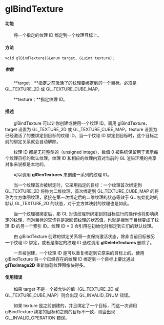 # glBindTexture

#### 功能

　　将一个指定的纹理 ID 绑定到一个纹理目标上。

#### 方法

```
void glBindTexture(GLenum target, GLuint texture);
```

##### 参数

　　**target：**指定之前激活了的纹理要绑定到的一个目标。必须是 GL_TEXTURE_2D 或 GL_TEXTURE_CUBE_MAP。

　　**texture：**指定纹理 ID。

#### 描述

　　glBindTexture 可以让你创建或使用一个纹理 ID。调用 glBindTexture，target 设置为 GL_TEXTURE_2D 或 GL_TEXTURE_CUBE_MAP，texture 设置为已经激活了的要绑定到目标的纹理 ID。当一个纹理 ID 绑定到目标时，这个目标之前的绑定关系就会自动解除。

　　纹理 ID 都是无符整型的（unsigned intege），数值 0 被系统保留用于表示每个纹理目标的默认纹理。纹理 ID 和相应的纹理内容对当前的 GL 渲染环境的共享对象来说都是本地的。

　　可以调用 **glGenTextures** 来创建一系列的纹理 ID。

　　当一个纹理首次被绑定时，它采用指定的目标：一个纹理首次绑定到 GL_TEXTURE_2D 将称为二维纹理，首次绑定到 GL_TEXTURE_CUBE_MAP 的将称为立方体图纹理，紧接在第一次绑定后的二维纹理的状态等效于 GL 初始化时的默认 GL_TEXTURE_2D 的状态，对于立方体映射的纹理也是如此。

　　当一个纹理被绑定后，那 GL 对该纹理所绑定到的目标进行的操作也将影响绑定的纹理，而对目标的查询将是返回该纹理的状态值，也就是相当于目标变成了纹理 ID 的另一个索引 ID。纹理 ID = 0 会引用在初始化时绑定到它们的默认纹理。

　　由 glBindTexture 创建的绑定关系将一直保持激活状态，除非当前目标被另一个纹理 ID 绑定，或者是绑定的纹理 ID 通过调用 **glDeleteTextures** 删除了。

　　一旦被创建，一个纹理 ID 是可以重复绑定到它原来的目标上的。使用 glBindTexture 将一个已经存在的纹理 ID 绑定到一个目标上要比通过 **glTexImage2D** 重新加载纹理图像快得多。

#### 使用错误

　　如果 target 不是一个被允许的值（GL_TEXTURE_2D 或 GL_TEXTURE_CUBE_MAP）则会出现 GL_INVALID_ENUM 错误。

　　如果 texture 是之前创建的，并且绑定了一个目标，而这一次调用 glBindTexture 绑定的目标和之前的目标不一致，则会出现 GL_INVALID_OPERATION 错误。








